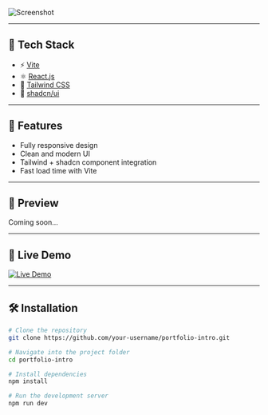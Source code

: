 

![Screenshot](https://via.placeholder.com/1200x600.png?text=Project+Screenshot)

---

## 🚀 Tech Stack

- ⚡ [Vite](https://vitejs.dev/)
- ⚛️ [React.js](https://react.dev/)
- 🎨 [Tailwind CSS](https://tailwindcss.com/)
- 🧱 [shadcn/ui](https://ui.shadcn.com/)

---

## 📁 Features

- Fully responsive design
- Clean and modern UI
- Tailwind + shadcn component integration
- Fast load time with Vite

---

## 📸 Preview

Coming soon...

---

## 🔗 Live Demo

[![Live Demo](https://img.shields.io/badge/Live-Demo-blue?style=for-the-badge&logo=vercel)](https://intro-olive.vercel.app)

---

## 🛠️ Installation

```bash
# Clone the repository
git clone https://github.com/your-username/portfolio-intro.git

# Navigate into the project folder
cd portfolio-intro

# Install dependencies
npm install

# Run the development server
npm run dev
